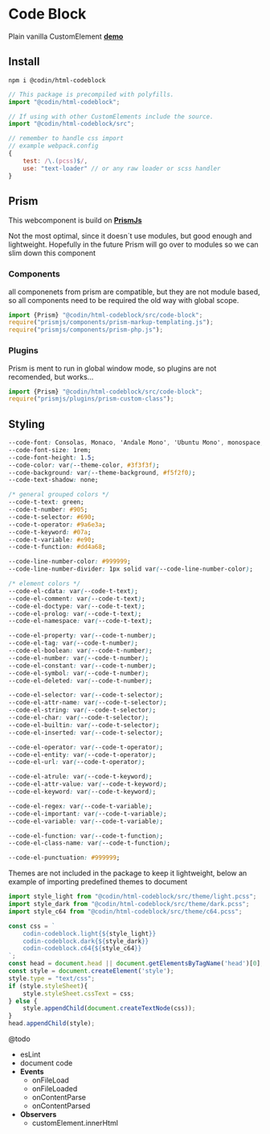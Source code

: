 # Code Block
Plain vanilla CustomElement 
**[demo](https://odinr.github.io/CustomElement-CodeBlock/)**


## Install
```
npm i @codin/html-codeblock
```

```javascript
// This package is precompiled with polyfills.
import "@codin/html-codeblock";

// If using with other CustomElements include the source.
import "@codin/html-codeblock/src";

// remember to handle css import 
// example webpack.config
{
    test: /\.(pcss)$/,
    use: "text-loader" // or any raw loader or scss handler
}
```

## Prism
This webcomponent is build on **[PrismJs](http://prismjs.com/)**

Not the most optimal, since it doesn´t use modules, but good enough and lightweight. Hopefully in the future Prism will go over to modules so we can slim down this component
### Components

all componenets from prism are compatible, but they are not module based, so all components need to be required the old way with global scope.

```javascript
import {Prism} "@codin/html-codeblock/src/code-block";
require("prismjs/components/prism-markup-templating.js");
require("prismjs/components/prism-php.js");
```

### Plugins
Prism is ment to run in global window mode, so plugins are not recomended, but works...
```javascript
import {Prism} "@codin/html-codeblock/src/code-block";
require("prismjs/plugins/prism-custom-class");
```

## Styling

```css
--code-font: Consolas, Monaco, 'Andale Mono', 'Ubuntu Mono', monospace;
--code-font-size: 1rem;
--code-font-height: 1.5;
--code-color: var(--theme-color, #3f3f3f);
--code-background: var(--theme-background, #f5f2f0);
--code-text-shadow: none;

/* general grouped colors */
--code-t-text: green;
--code-t-number: #905;
--code-t-selector: #690;
--code-t-operator: #9a6e3a;
--code-t-keyword: #07a;
--code-t-variable: #e90;
--code-t-function: #dd4a68;

--code-line-number-color: #999999;
--code-line-number-divider: 1px solid var(--code-line-number-color);

/* element colors */
--code-el-cdata: var(--code-t-text);
--code-el-comment: var(--code-t-text);
--code-el-doctype: var(--code-t-text);
--code-el-prolog: var(--code-t-text);
--code-el-namespace: var(--code-t-text);

--code-el-property: var(--code-t-number);
--code-el-tag: var(--code-t-number);
--code-el-boolean: var(--code-t-number);
--code-el-number: var(--code-t-number);
--code-el-constant: var(--code-t-number);
--code-el-symbol: var(--code-t-number);
--code-el-deleted: var(--code-t-number);

--code-el-selector: var(--code-t-selector);
--code-el-attr-name: var(--code-t-selector);
--code-el-string: var(--code-t-selector);
--code-el-char: var(--code-t-selector);
--code-el-builtin: var(--code-t-selector);
--code-el-inserted: var(--code-t-selector);

--code-el-operator: var(--code-t-operator);
--code-el-entity: var(--code-t-operator);
--code-el-url: var(--code-t-operator);

--code-el-atrule: var(--code-t-keyword);
--code-el-attr-value: var(--code-t-keyword);
--code-el-keyword: var(--code-t-keyword);

--code-el-regex: var(--code-t-variable);
--code-el-important: var(--code-t-variable);
--code-el-variable: var(--code-t-variable);

--code-el-function: var(--code-t-function);
--code-el-class-name: var(--code-t-function);

--code-el-punctuation: #999999;
```

Themes are not included in the package to keep it lightweight, below an example of importing predefined themes to document
```javascript
import style_light from "@codin/html-codeblock/src/theme/light.pcss";
import style_dark from "@codin/html-codeblock/src/theme/dark.pcss";
import style_c64 from "@codin/html-codeblock/src/theme/c64.pcss";

const css = `
    codin-codeblock.light{${style_light}}
    codin-codeblock.dark{${style_dark}}
    codin-codeblock.c64{${style_c64}}
`;
const head = document.head || document.getElementsByTagName('head')[0];
const style = document.createElement('style');
style.type = "text/css";
if (style.styleSheet){
    style.styleSheet.cssText = css;
} else {
    style.appendChild(document.createTextNode(css));
}
head.appendChild(style);
```

@todo
-  esLint
-  document code
- **Events**
    - onFileLoad
    - onFileLoaded
    - onContentParse
    - onContentParsed
- **Observers**
    - customElement.innerHtml
